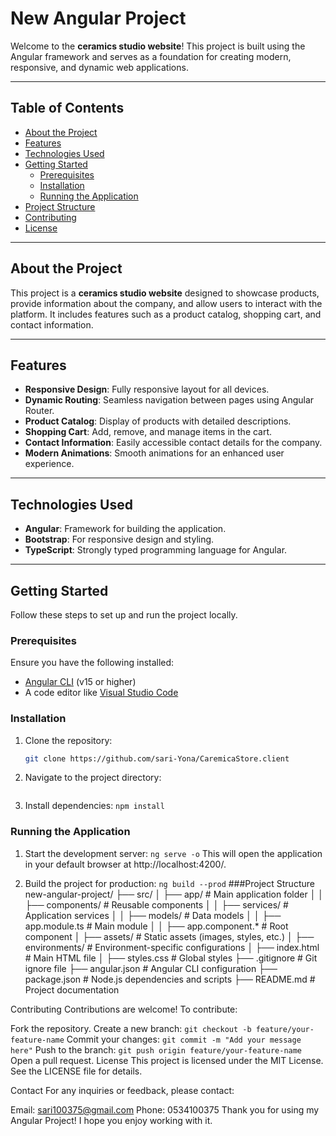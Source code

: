 # New Angular Project

Welcome to the **ceramics studio website**! This project is built using the Angular framework and serves as a foundation for creating modern, responsive, and dynamic web applications.

---

## Table of Contents

- [About the Project](#about-the-project)
- [Features](#features)
- [Technologies Used](#technologies-used)
- [Getting Started](#getting-started)
  - [Prerequisites](#prerequisites)
  - [Installation](#installation)
  - [Running the Application](#running-the-application)
- [Project Structure](#project-structure)
- [Contributing](#contributing)
- [License](#license)

---

## About the Project

This project is a **ceramics studio website** designed to showcase products, provide information about the company, and allow users to interact with the platform. It includes features such as a product catalog, shopping cart, and contact information.

---

## Features

- **Responsive Design**: Fully responsive layout for all devices.
- **Dynamic Routing**: Seamless navigation between pages using Angular Router.
- **Product Catalog**: Display of products with detailed descriptions.
- **Shopping Cart**: Add, remove, and manage items in the cart.
- **Contact Information**: Easily accessible contact details for the company.
- **Modern Animations**: Smooth animations for an enhanced user experience.

---

## Technologies Used

- **Angular**: Framework for building the application.
- **Bootstrap**: For responsive design and styling.
- **TypeScript**: Strongly typed programming language for Angular.

---

## Getting Started

Follow these steps to set up and run the project locally.

### Prerequisites

Ensure you have the following installed:

- [Angular CLI](https://angular.io/cli) (v15 or higher)
- A code editor like [Visual Studio Code](https://code.visualstudio.com/)

### Installation

1. Clone the repository:
   ```bash
   git clone https://github.com/sari-Yona/CaremicaStore.client
2. Navigate to the project directory:
   ```cd new-angular-project
3. Install dependencies:
  ```npm install```

### Running the Application
  1. Start the development server:
    ```ng serve -o```
This will open the application in your default browser at http://localhost:4200/.

2. Build the project for production:
   ```ng build --prod```
###Project Structure
new-angular-project/
├── src/
│   ├── app/                # Main application folder
│   │   ├── components/     # Reusable components
│   │   ├── services/       # Application services
│   │   ├── models/         # Data models
│   │   ├── app.module.ts   # Main module
│   │   ├── app.component.* # Root component
│   ├── assets/             # Static assets (images, styles, etc.)
│   ├── environments/       # Environment-specific configurations
│   ├── index.html          # Main HTML file
│   ├── styles.css          # Global styles
├── .gitignore              # Git ignore file
├── angular.json            # Angular CLI configuration
├── package.json            # Node.js dependencies and scripts
├── README.md               # Project documentation

Contributing
Contributions are welcome! To contribute:

Fork the repository.
Create a new branch:
```git checkout -b feature/your-feature-name```
Commit your changes:
```git commit -m "Add your message here"```
Push to the branch:
```git push origin feature/your-feature-name```
Open a pull request.
License
This project is licensed under the MIT License. See the LICENSE file for details.

Contact
For any inquiries or feedback, please contact:

Email: sari100375@gmail.com
Phone: 0534100375
Thank you for using my Angular Project! I hope you enjoy working with it.




